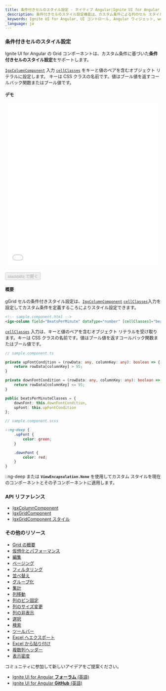 ```yaml
---
title: 条件付きセルのスタイル設定 - ネイティブ Angular|Ignite UI for Angular
_description: 条件付きセルのスタイル設定機能は、カスタム条件による列のセル スタイルの設定をサポートします。
_keywords: Ignite UI for Angular, UI コントロール, Angular ウィジェット, web ウィジェット, UI ウィジェット, Angular, ネイティブ Angular コンポーネント スイート, ネイティブ Angular コントロール, ネイティブ Angular コンポーネント ライブラリ, Angular Data Grid コンポーネント, Angular Data Grid コントロール, ネイティブ Angular コンポーネント, Angular Grid コンポーネント, Angular Grid コントロール, セルのスタイル設定, 条件付き書式, 条件付きセルのスタイル設定, Angular グリッド条件付き列のスタイル設定, Angular 条件付きセルのスタイル設定
_language: ja
---
```


### 条件付きセルのスタイル設定
Ignite UI for Angular の Grid コンポーネントは、カスタム条件に基づいた**条件付きセルのスタイル設定**をサポートします。 

[`IgxColumnComponent`]({environment:angularApiUrl}/classes/igxcolumncomponent.html) 入力 [`cellClasses`]({environment:angularApiUrl}/classes/igxcolumncomponent.html#cellclasses) をキーと値のペアを含むオブジェクト リテラルに設定します。 キーは CSS クラスの名前です。値はブール値を返すコールバック関数またはブール値です。

#### デモ

<div class="sample-container loading" style="height:530px">
    <iframe id="cell-styling-sample-iframe" src='{environment:demosBaseUrl}/grid/grid-cell-styling' width="100%" height="100%" seamless frameBorder="0" onload="onSampleIframeContentLoaded(this);"></iframe>
</div>
<br/>
<div>
<button data-localize="stackblitz" disabled class="stackblitz-btn" data-iframe-id="cell-styling-sample-iframe" data-demos-base-url="{environment:demosBaseUrl}">stackblitz で開く</button>
</div>
<div class="divider--half"></div>

#### 概要
gGrid セルの条件付きスタイル設定は、[`IgxColumnComponent`]({environment:angularApiUrl}/classes/igxcolumncomponent.html) [`cellClasses`]({environment:angularApiUrl}/classes/igxcolumncomponent.html#cellclasses)入力を設定してカスタム条件を定義するころによりスタイル設定できます。

```html
<!-- sample.component.html -->
<igx-column field="BeatsPerMinute" dataType="number" [cellClasses]="beatsPerMinuteClasses"></igx-column>
```

[`cellClasses`]({environment:angularApiUrl}/classes/igxcolumncomponent.html#cellclasses) 入力は、キーと値のペアを含むオブジェクト リテラルを受け取ります。キーは CSS クラスの名前です。値はブール値を返すコールバック関数またはブール値です。

```typescript
// sample.component.ts

private upFontCondition = (rowData: any, columnKey: any): boolean => {
    return rowData[columnKey] > 95;
}

private downFontCondition = (rowData: any, columnKey: any): boolean => {
    return rowData[columnKey] <= 95;
}

public beatsPerMinuteClasses = {
    downFont: this.downFontCondition,
    upFont: this.upFontCondition
};
```

```scss
// sample.component.scss

::ng-deep {
    .upFont {
        color: green;
    }

    .downFont {
        color: red;
    }
}
```

::ng-deep または **`ViewEncapsulation.None`** を使用してカスタム スタイルを現在のコンポーネントとその子コンポーネントに適用します。

### API リファレンス
<div class="divider--half"></div>

* [IgxColumnComponent]({environment:angularApiUrl}/classes/igxcolumncomponent.html)
* [IgxGridComponent]({environment:angularApiUrl}/classes/igxgridcomponent.html)
* [IgxGridComponent スタイル]({environment:sassApiUrl}/index.html#mixin-igx-grid)

### その他のリソース
<div class="divider--half"></div>

* [Grid の概要](grid.md)
* [仮想化とパフォーマンス](virtualization.md)
* [編集](editing.md)
* [ページング](paging.md)
* [フィルタリング](filtering.md)
* [並べ替え](sorting.md)
* [グループ化](groupby.md)
* [集計](summaries.md)
* [列移動](column_moving.md)
* [列のピン固定](column_pinning.md)
* [列のサイズ変更](column_resizing.md)
* [列の非表示](column_hiding.md)
* [選択](selection.md)
* [検索](search.md)
* [ツールバー](toolbar.md)
* [Excel へエクスポート](../exporter_excel.md)
* [Excel から貼り付け](paste_excel.md)
* [複数列ヘッダー](multi_column_headers.md)
* [表示密度](display_density.md)

<div class="divider--half"></div>
コミュニティに参加して新しいアイデアをご提案ください。

* [Ignite UI for Angular **フォーラム** (英語)](https://www.infragistics.com/community/forums/f/ignite-ui-for-angular)
* [Ignite UI for Angular **GitHub** (英語)](https://github.com/IgniteUI/igniteui-angular)
